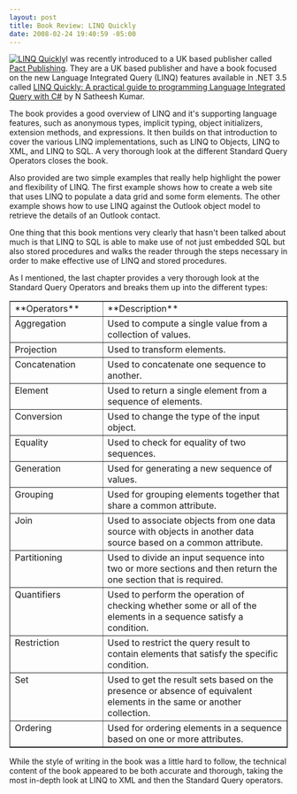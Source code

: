 ```yaml
---
layout: post
title: Book Review: LINQ Quickly
date: 2008-02-24 19:40:59 -05:00
---
```


[![LINQ Quickly](http://images.packtpub.com/images/100x123/1847192548.png "LINQ Quickly")](http://www.packtpub.com/#)I was recently introduced to a UK based publisher called [Pact Publishing](http://www.packtpub.com). They are a UK based publisher and have a book focused on the new Language Integrated Query (LINQ) features available in .NET 3.5 called <u>[LINQ Quickly: A practical guide to programming Language Integrated Query with C#](http://www.amazon.com/gp/redirect.html?ie=UTF8&location=http%3A%2F%2Fwww.amazon.com%2Fexec%2Fobidos%2FASIN%2F1847192548%2F&tag=scotdorm-20&linkCode=ur2&camp=1789&creative=9325)</u> by N Satheesh Kumar.

The book provides a good overview of LINQ and it's supporting language features, such as anonymous types, implicit typing, object initializers, extension methods, and expressions. It then builds on that introduction to cover the various LINQ implementations, such as LINQ to Objects, LINQ to XML, and LINQ to SQL. A very thorough look at the different Standard Query Operators closes the book.

Also provided are two simple examples that really help highlight the power and flexibility of LINQ. The first example shows how to create a web site that uses LINQ to populate a data grid and some form elements. The other example shows how to use LINQ against the Outlook object model to retrieve the details of an Outlook contact.

One thing that this book mentions very clearly that hasn't been talked about much is that LINQ to SQL is able to make use of not just embedded SQL but also stored procedures and walks the reader through the steps necessary in order to make effective use of LINQ and stored procedures.

As I mentioned, the last chapter provides a very thorough look at the Standard Query Operators and breaks them up into the different types:
 <table cellspacing="0" cellpadding="2" width="786" border="1"> <tbody> <tr> <td valign="top" width="199">**Operators**</td> <td valign="top" width="585">**Description**</td></tr> <tr> <td valign="top" width="199">Aggregation</td> <td valign="top" width="585">Used to compute a single value from a collection of values.</td></tr> <tr> <td valign="top" width="199">Projection</td> <td valign="top" width="585">Used to transform elements.</td></tr> <tr> <td valign="top" width="199">Concatenation</td> <td valign="top" width="585">Used to concatenate one sequence to another.</td></tr> <tr> <td valign="top" width="199">Element</td> <td valign="top" width="585">Used to return a single element from a sequence of elements.</td></tr> <tr> <td valign="top" width="199">Conversion</td> <td valign="top" width="585">Used to change the type of the input object.</td></tr> <tr> <td valign="top" width="199">Equality</td> <td valign="top" width="585">Used to check for equality of two sequences.</td></tr> <tr> <td valign="top" width="199">Generation</td> <td valign="top" width="585">Used for generating a new sequence of values.</td></tr> <tr> <td valign="top" width="199">Grouping</td> <td valign="top" width="585">Used for grouping elements together that share a common attribute.</td></tr> <tr> <td valign="top" width="199">Join</td> <td valign="top" width="585">Used to associate objects from one data source with objects in another data source based on a common attribute.</td></tr> <tr> <td valign="top" width="199">Partitioning</td> <td valign="top" width="585">Used to divide an input sequence into two or more sections and then return the one section that is required.</td></tr> <tr> <td valign="top" width="199">Quantifiers</td> <td valign="top" width="585">Used to perform the operation of checking whether some or all of the elements in a sequence satisfy a condition.</td></tr> <tr> <td valign="top" width="199">Restriction</td> <td valign="top" width="585">Used to restrict the query result to contain elements that satisfy the specific condition.</td></tr> <tr> <td valign="top" width="199">Set</td> <td valign="top" width="585">Used to get the result sets based on the presence or absence of equivalent elements in the same or another collection.</td></tr> <tr> <td valign="top" width="199">Ordering</td> <td valign="top" width="585">Used for ordering elements in a sequence based on one or more attributes.</td></tr></tbody></table> 

While the style of writing in the book was a little hard to follow, the technical content of the book appeared to be both accurate and thorough, taking the most in-depth look at LINQ to XML and then the Standard Query operators.
